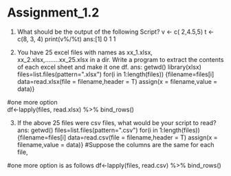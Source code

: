 # Assignment_1.2

1. What should be the output of the following Script? 
v <- c( 2,4.5,5) 
t <- c(8, 3, 4) 
print(v%/%t) 
ans:[1] 0 1 1

 
2.  You have 25 excel files with names as xx_1.xlsx, xx_2.xlsx,……..xx_25.xlsx in a dir. 
Write a program to extract the contents of each excel sheet and make it one df. 
ans:
getwd()
library(xlsx)
files=list.files(pattern=".xlsx") 
for(i in 1:length(files)) 
{filename=files[i] 
data=read.xlsx(file = filename,header = T) 
assign(x = filename,value = data)} 

#one more option  
df<-lapply(files, read.xlsx) %>% bind_rows() 
 
3. If the above 25 files were csv files, what would be your script to read?
ans:
getwd()
files=list.files(pattern=".csv") 
for(i in 1:length(files))
{filename=files[i] 
  data=read.csv(file = filename,header = T) 
  assign(x = filename,value = data)} 
#Suppose the columns are the same for each file,  

#one more option is as follows 
df<-lapply(files, read.csv) %>% bind_rows() 
